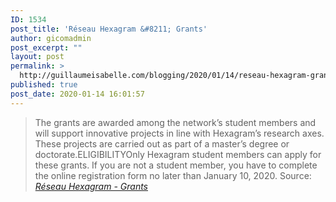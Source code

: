 ```yaml
---
ID: 1534
post_title: 'Réseau Hexagram &#8211; Grants'
author: gicomadmin
post_excerpt: ""
layout: post
permalink: >
  http://guillaumeisabelle.com/blogging/2020/01/14/reseau-hexagram-grants/
published: true
post_date: 2020-01-14 16:01:57
---
```

> The grants are awarded among the network’s student members and will support innovative projects in line with Hexagram’s research axes. These projects are carried out as part of a master’s degree or doctorate.ELIGIBILITYOnly Hexagram student members can apply for these grants. If you are not a student member, you have to complete the online registration form no later than January 10, 2020. Source: *[Réseau Hexagram - Grants][1]*

 [1]: https://hexagram.ca/index.php/eng/members-zone/grants-support